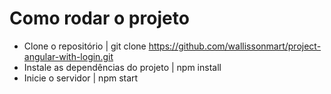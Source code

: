 # Como rodar o projeto

- Clone o repositório | git clone https://github.com/wallissonmart/project-angular-with-login.git
- Instale as dependências do projeto | npm install
- Inicie o servidor | npm start

